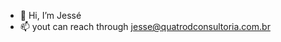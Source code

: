 - 👋 Hi, I’m Jessé
- 📫 yout can reach through jesse@quatrodconsultoria.com.br

<!---
jr-jesse123/jr-jesse123 is a ✨ special ✨ repository because its `README.md` (this file) appears on your GitHub profile.
You can click the Preview link to take a look at your changes.
--->
